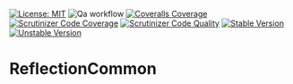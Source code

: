 [![License: MIT](https://img.shields.io/badge/License-MIT-yellow.svg)](https://opensource.org/licenses/MIT)
![Qa workflow](https://github.com/phpDocumentor/ReflectionCommon/workflows/Qa%20workflow/badge.svg)
[![Coveralls Coverage](https://img.shields.io/coveralls/github/phpDocumentor/ReflectionCommon.svg)](https://coveralls.io/github/phpDocumentor/ReflectionCommon?branch=master)
[![Scrutinizer Code Coverage](https://img.shields.io/scrutinizer/coverage/g/phpDocumentor/ReflectionCommon.svg)](https://scrutinizer-ci.com/g/phpDocumentor/ReflectionCommon/?branch=master)
[![Scrutinizer Code Quality](https://img.shields.io/scrutinizer/g/phpDocumentor/ReflectionCommon.svg)](https://scrutinizer-ci.com/g/phpDocumentor/ReflectionCommon/?branch=master)
[![Stable Version](https://img.shields.io/packagist/v/phpDocumentor/Reflection-Common.svg)](https://packagist.org/packages/phpDocumentor/Reflection-Common)
[![Unstable Version](https://img.shields.io/packagist/vpre/phpDocumentor/Reflection-Common.svg)](https://packagist.org/packages/phpDocumentor/Reflection-Common)


ReflectionCommon
================

